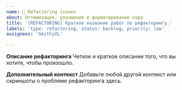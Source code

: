 ```yaml
---
name: 🧾 Refactoring issues
about: Оптимизация, улучшение и форматирование кода
title: '[REFACTORING] Краткое название работ по рефакторингу.'
labels: 'type: refactoring, status: backlog, priority: low'
assignees: 'SmithyVL'

---
```


**Описание рефакторинга**
Четкое и краткое описание того, что вы хотите, чтобы произошло.

**Дополнительный контекст**
Добавьте любой другой контекст или скриншоты о проблеме рефакторинга здесь.